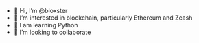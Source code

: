 - 👋 Hi, I’m @bloxster
- 👀 I’m interested in blockchain, particularly Ethereum and Zcash
- 🌱 I am learning Python
- 💞️ I’m looking to collaborate

<!---
bloxster/bloxster is a ✨ special ✨ repository because its `README.md` (this file) appears on your GitHub profile.
You can click the Preview link to take a look at your changes.
--->
